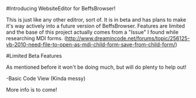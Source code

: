 #Introducing WebsiteEditor for BeffsBrowser!

This is just like any other editror, sort of. It is in beta and has plans to make it's way actively into a future version of BeffsBrowser.
Features are limited and the base of this project actually comes from a "Issue" I found while researching MDI forms. 
(http://www.dreamincode.net/forums/topic/256125-vb-2010-need-file-to-open-as-mdi-child-form-save-from-child-form/)

#Limited Beta Features

As mentioned before it won't be doing much, but will do plenty to help out!

-Basic Code View (Kinda messy)

More info is to come!
